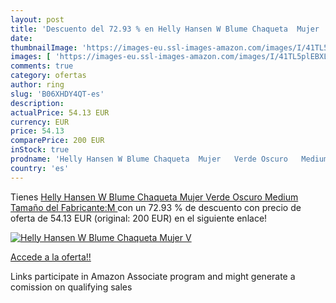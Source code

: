 ```yaml
---
layout: post
title: 'Descuento del 72.93 % en Helly Hansen W Blume Chaqueta  Mujer   V'
date: 
thumbnailImage: 'https://images-eu.ssl-images-amazon.com/images/I/41TL5plEBXL._SL200_.jpg'
images: [ 'https://images-eu.ssl-images-amazon.com/images/I/41TL5plEBXL._SL200_.jpg' ]
comments: true
category: ofertas
author: ring
slug: 'B06XHDY4QT-es'
description:
actualPrice: 54.13 EUR
currency: EUR
price: 54.13
comparePrice: 200 EUR
inStock: true
prodname: 'Helly Hansen W Blume Chaqueta  Mujer   Verde Oscuro   Medium  Tamaño del Fabricante:M '
country: 'es'
---
```


Tienes [Helly Hansen W Blume Chaqueta  Mujer   Verde Oscuro   Medium  Tamaño del Fabricante:M ](https://www.amazon.es/dp/B06XHDY4QT/?tag=tolees-21) con un 72.93 % de descuento con precio de oferta de 54.13 EUR (original: 200 EUR) en el siguiente enlace!

[![Helly Hansen W Blume Chaqueta  Mujer   V](https://images-eu.ssl-images-amazon.com/images/I/41TL5plEBXL._SL200_.jpg)](https://www.amazon.es/dp/B06XHDY4QT/?tag=tolees-21)

[Accede a la oferta!!](https://www.amazon.es/dp/B06XHDY4QT/?tag=tolees-21)

Links participate in Amazon Associate program and might generate a comission on qualifying sales


